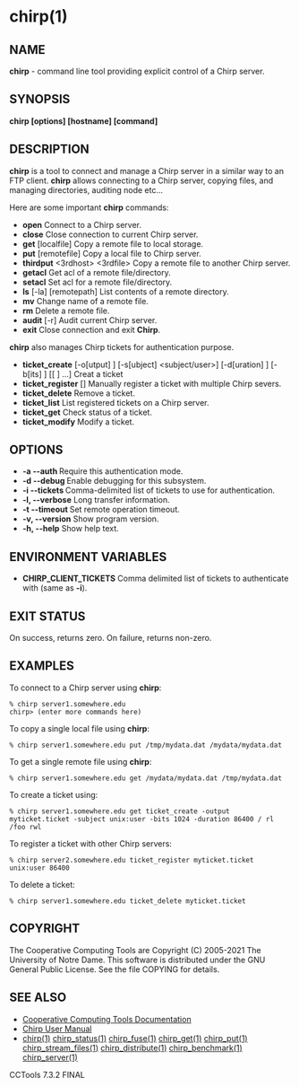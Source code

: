 






















# chirp(1)

## NAME
**chirp** - command line tool providing explicit control of a Chirp server.

## SYNOPSIS
****chirp [options] [hostname] [command]****

## DESCRIPTION

**chirp** is a tool to connect and manage a Chirp server in a similar way to an FTP client.  **chirp** allows connecting to a Chirp server, copying files, and managing directories, auditing node etc...

Here are some important  **chirp** commands:


- **open** <host> Connect to a Chirp server.
- **close** Close connection to current Chirp server.  
- **get** <remotefile> [localfile] Copy a remote file to local storage.
- **put** <localfile> [remotefile] Copy a local file to Chirp server.
- **thirdput** <file> <3rdhost> <3rdfile> Copy a remote file to another Chirp server.
- **getacl** <remotepath> Get acl of a remote file/directory.
- **setacl** <remotepath> <user> <rwldax> Set acl for a remote file/directory.
- **ls** [-la] [remotepath] List contents of a remote directory.
- **mv** <oldname> <newname> Change name of a remote file.
- **rm** <file> Delete a remote file.
- **audit**	[-r] Audit current Chirp server.
- **exit** Close connection and exit **Chirp**.


**chirp** also manages Chirp tickets for authentication purpose.


- **ticket_create** [-o[utput] <ticket filename>] [-s[ubject] <subject/user>] [-d[uration] <duration>] [-b[its] <bits>] [[<directory> <acl>] ...] Creat a ticket
- **ticket_register** <name> [<subject>] <duration> Manually register a ticket with multiple Chirp severs.
- **ticket_delete** <name> Remove a ticket.
- **ticket_list** <name> List registered tickets on a Chirp server.
- **ticket_get** <name> Check status of a ticket.
- **ticket_modify** <name> <directory> <aclmask> Modify a ticket.


## OPTIONS

- **-a --auth <flag>** Require this authentication mode.
- **-d --debug <flag>** Enable debugging for this subsystem.
- **-i --tickets <files>** Comma-delimited list of tickets to use for authentication.
- **-l, --verbose** Long transfer information.
- **-t --timeout <time>** Set remote operation timeout.
- **-v, --version** Show program version.
- **-h, --help** Show help text.


## ENVIRONMENT VARIABLES


- ****CHIRP_CLIENT_TICKETS**** Comma delimited list of tickets to authenticate with (same as **-i**).


## EXIT STATUS
On success, returns zero.  On failure, returns non-zero.

## EXAMPLES

To connect to a Chirp server using **chirp**:

```
% chirp server1.somewhere.edu
chirp> (enter more commands here)
```

To copy a single local file using **chirp**:

```
% chirp server1.somewhere.edu put /tmp/mydata.dat /mydata/mydata.dat
```

To get a single remote file using **chirp**:

```
% chirp server1.somewhere.edu get /mydata/mydata.dat /tmp/mydata.dat
```

To create a ticket using:

```
% chirp server1.somewhere.edu get ticket_create -output myticket.ticket -subject unix:user -bits 1024 -duration 86400 / rl /foo rwl
```

To register a ticket with other Chirp servers:

```
% chirp server2.somewhere.edu ticket_register myticket.ticket unix:user 86400
```

To delete a ticket:

```
% chirp server1.somewhere.edu ticket_delete myticket.ticket
```


## COPYRIGHT

The Cooperative Computing Tools are Copyright (C) 2005-2021 The University of Notre Dame.  This software is distributed under the GNU General Public License.  See the file COPYING for details.

## SEE ALSO


- [Cooperative Computing Tools Documentation]("../index.html")
- [Chirp User Manual]("../chirp.html")
- [chirp(1)](chirp.md)  [chirp_status(1)](chirp_status.md)  [chirp_fuse(1)](chirp_fuse.md)  [chirp_get(1)](chirp_get.md)  [chirp_put(1)](chirp_put.md)  [chirp_stream_files(1)](chirp_stream_files.md)  [chirp_distribute(1)](chirp_distribute.md)  [chirp_benchmark(1)](chirp_benchmark.md)  [chirp_server(1)](chirp_server.md)


CCTools 7.3.2 FINAL
